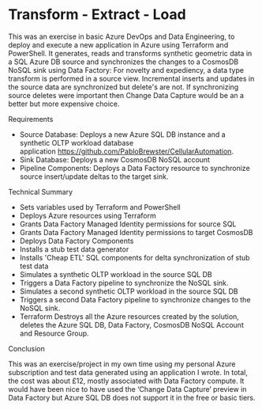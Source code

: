 # Transform - Extract - Load
This was an exercise in basic Azure DevOps and Data Engineering, to deploy and execute a new application in Azure using Terraform and PowerShell. It generates, reads and transforms synthetic geometric data in a SQL Azure DB source and synchronizes the changes to a CosmosDB NoSQL sink using Data Factory: For novelty and expediency, a data type transform is performed in a source view. Incremental inserts and updates in the source data are synchronized but delete's are not. If synchronizing source deletes were important then Change Data Capture would be an a better but more expensive choice.

Requirements
 - Source Database: Deploys a new Azure SQL DB instance and a synthetic OLTP workload database application https://github.com/PabloBrewster/CellularAutomation.
 - Sink Database: Deploys a new CosmosDB NoSQL account
 - Pipeline Components: Deploys a Data Factory resource to synchronize source insert/update deltas to the target sink.

Technical Summary 

 - Sets variables used by Terraform and PowerShell
 - Deploys Azure resources using Terraform
 - Grants Data Factory Managed Identity permissions for source SQL
 - Grants Data Factory Managed Identity permissions to target CosmosDB
 - Deploys Data Factory Components
 - Installs a stub test data generator 
 - Installs 'Cheap ETL' SQL components for delta synchronization of stub test data 
 - Simulates a synthetic OLTP workload in the source SQL DB
 - Triggers a Data Factory pipeline to synchronize the NoSQL sink.
 - Simulates a second synthetic OLTP workload in the source SQL DB
 - Triggers a second Data Factory pipeline to synchronize changes to the NoSQL sink.
 - Terraform Destroys all the Azure resources created by the solution, deletes the Azure SQL DB, Data Factory, CosmosDB NoSQL Account and Resource Group.

Conclusion

This was an exercise/project in my own time using my personal Azure subscription and test data generated using an application I wrote. In total, the cost was about £12, mostly associated with Data Factory compute. It would have been nice to have used the ‘Change Data Capture’ preview in Data Factory but Azure SQL DB does not support it in the free or basic tiers.
